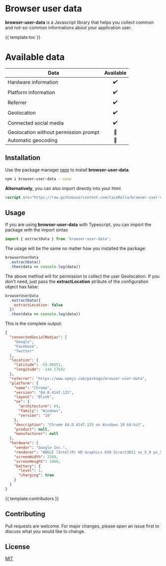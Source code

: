 # Browser user data

**browser-user-data** is a Javascript library that helps you collect common and not-so-common informations about your application user.

{{ template:toc }}

# Available data

| Data          | Available           
| ------------- |:-------------:
| Hardware information     | :heavy_check_mark:
| Platform information      | :heavy_check_mark:      
| Referrer | :heavy_check_mark:      
| Geolocation | :heavy_check_mark:         
| Connected social media | :heavy_check_mark:    
| Geolocation without permission prompt | :construction:         
| Automatic geocoding | :construction:          

## Installation

Use the package manager [npm](https://www.npmjs.com/) to install **browser-user-data**.

```bash
npm i browser-user-data --save
```

**Alternatively**, you can also import directly into your html.

```html
<script src="https://raw.githubusercontent.com/CaioRolla/browser-user-data/master/bundles/browser-user-data-{{ pkg.version }}.js"></script>
```

## Usage

If you are using **browser-user-data** with Typescript, you can import the package with the import sintax

```typescript
import { extractData } from 'browser-user-data';
```

The usage will be the same no matter how you installed the package:

```javascript
browserUserData
  .extractData()
  .then(data => console.log(data))
```

The above method will for permission to collect the user Geolocation. If you don't need, just pass the **extractLocation** atribute of the configuration object has false:

```javascript
browserUserData
  .extractData({
    extractLocation: false
  })
  .then(data => console.log(data))
```

This is the complete output:

```json
{
  "connectedSocialMedias": [
    "Google",
    "Facebook",
    "Twitter"
  ],
  "location": {
    "latitude": -59.86851,
    "longitude": -144.17642
  },
  "referrer": "https://www.npmjs.com/package/browser-user-data",
  "platform": {
    "name": "Chrome",
    "version": "84.0.4147.125",
    "layout": "Blink",
    "os": {
      "architecture": 64,
      "family": "Windows",
      "version": "10"
    },
    "description": "Chrome 84.0.4147.125 on Windows 10 64-bit",
    "product": null,
    "manufacturer": null
  },
  "hardware": {
    "vendor": "Google Inc.",
    "renderer": "ANGLE (Intel(R) HD Graphics 630 Direct3D11 vs_5_0 ps_5_0)",
    "screenWidth": 2560,
    "screenHeight": 1080,
    "battery": {
      "level": 1,
      "charging": true
    }
  }
}
```

{{ template:contributors }}

## Contributing
Pull requests are welcome. For major changes, please open an issue first to discuss what you would like to change.

## License
[MIT](https://choosealicense.com/licenses/mit/)